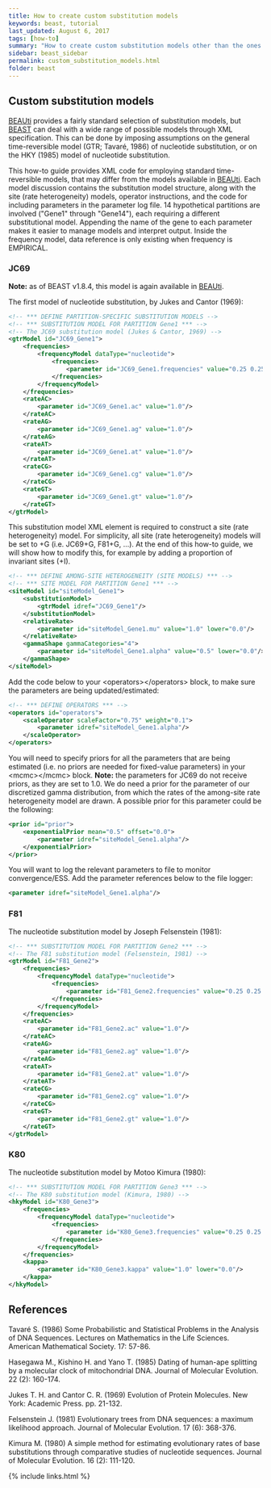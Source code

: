 ```yaml
---
title: How to create custom substitution models
keywords: beast, tutorial
last_updated: August 6, 2017
tags: [how-to]
summary: "How to create custom substitution models other than the ones available in BEAUti."
sidebar: beast_sidebar
permalink: custom_substitution_models.html
folder: beast
---
```


## Custom substitution models

[BEAUti](beauti) provides a fairly standard selection of substitution models, but [BEAST](beast) can deal with a wide range of possible models through XML specification.
This can be done by imposing assumptions on the general time-reversible model (GTR; Tavaré, 1986) of nucleotide substitution, or on the HKY (1985) model of nucleotide substitution.

This how-to guide provides XML code for employing standard time-reversible models, that may differ from the models available in [BEAUti](beauti). 
Each model discussion contains the substitution model structure, along with the site (rate heterogeneity) models, operator instructions, and the code for including parameters in the parameter log file. 
14 hypothetical partitions are involved ("Gene1" through "Gene14"), each requiring a different substitutional model. 
Appending the name of the gene to each parameter makes it easier to manage models and interpret output. 
Inside the frequency model, data reference is only existing when frequency is EMPIRICAL.

### JC69

**Note:** as of BEAST v1.8.4, this model is again available in [BEAUti](beauti).

The first model of nucleotide substitution, by Jukes and Cantor (1969):

```xml
<!-- *** DEFINE PARTITION-SPECIFIC SUBSTITUTION MODELS -->
<!-- *** SUBSTITUTION MODEL FOR PARTITION Gene1 *** -->
<!-- The JC69 substitution model (Jukes & Cantor, 1969) -->
<gtrModel id="JC69_Gene1">
    <frequencies>
        <frequencyModel dataType="nucleotide">
            <frequencies>
                <parameter id="JC69_Gene1.frequencies" value="0.25 0.25 0.25 0.25"/>
            </frequencies>
        </frequencyModel>
    </frequencies>
    <rateAC>
        <parameter id="JC69_Gene1.ac" value="1.0"/>
    </rateAC>
    <rateAG>
        <parameter id="JC69_Gene1.ag" value="1.0"/>
    </rateAG>
    <rateAT>
        <parameter id="JC69_Gene1.at" value="1.0"/>
    </rateAT>
    <rateCG>
        <parameter id="JC69_Gene1.cg" value="1.0"/>
    </rateCG>
    <rateGT>
        <parameter id="JC69_Gene1.gt" value="1.0"/>
    </rateGT>
</gtrModel>
```

This substitution model XML element is required to construct a site (rate heterogeneity) model.
For simplicity, all site (rate heterogeneity) models will be set to +G (i.e. JC69+G, F81+G, ...).
At the end of this how-to guide, we will show how to modify this, for example by adding a proportion of invariant sites (+I).

```xml
<!-- *** DEFINE AMONG-SITE HETEROGENEITY (SITE MODELS) *** -->
<!-- *** SITE MODEL FOR PARTITION Gene1 *** -->
<siteModel id="siteModel_Gene1">
    <substitutionModel>
        <gtrModel idref="JC69_Gene1"/>
    </substitutionModel>
    <relativeRate>
        <parameter id="siteModel_Gene1.mu" value="1.0" lower="0.0"/>
    </relativeRate>
    <gammaShape gammaCategories="4">
        <parameter id="siteModel_Gene1.alpha" value="0.5" lower="0.0"/>
    </gammaShape>
</siteModel>
```

Add the code below to your &lt;operators&gt;&lt;/operators&gt; block, to make sure the parameters are being updated/estimated:

```xml
<!-- *** DEFINE OPERATORS *** -->
<operators id="operators">
    <scaleOperator scaleFactor="0.75" weight="0.1">
        <parameter idref="siteModel_Gene1.alpha"/>
    </scaleOperator>
</operators>
```

You will need to specify priors for all the parameters that are being estimated (i.e. no priors are needed for fixed-value parameters) in your &lt;mcmc&gt;&lt;/mcmc&gt; block. 
**Note:** the parameters for JC69 do not receive priors, as they are set to 1.0.
We do need a prior for the parameter of our discretized gamma distribution, from which the rates of the among-site rate heterogeneity model are drawn.
A possible prior for this parameter could be the following:

```xml
<prior id="prior">
    <exponentialPrior mean="0.5" offset="0.0">
        <parameter idref="siteModel_Gene1.alpha"/>
    </exponentialPrior>
</prior>
```

You will want to log the relevant parameters to file to monitor convergence/ESS. 
Add the parameter references below to the file logger:

```xml
<parameter idref="siteModel_Gene1.alpha"/>
```

### F81

The nucleotide substitution model by Joseph Felsenstein (1981):

```xml
<!-- *** SUBSTITUTION MODEL FOR PARTITION Gene2 *** -->
<!-- The F81 substitution model (Felsenstein, 1981) -->
<gtrModel id="F81_Gene2">
    <frequencies>
        <frequencyModel dataType="nucleotide">
            <frequencies>
                <parameter id="F81_Gene2.frequencies" value="0.25 0.25 0.25 0.25"/>
            </frequencies>
        </frequencyModel>
    </frequencies>
    <rateAC>
        <parameter id="F81_Gene2.ac" value="1.0"/>
    </rateAC>
    <rateAG>
        <parameter id="F81_Gene2.ag" value="1.0"/>
    </rateAG>
    <rateAT>
        <parameter id="F81_Gene2.at" value="1.0"/>
    </rateAT>
    <rateCG>
        <parameter id="F81_Gene2.cg" value="1.0"/>
    </rateCG>
    <rateGT>
        <parameter id="F81_Gene2.gt" value="1.0"/>
    </rateGT>
</gtrModel>
```

### K80

The nucleotide substitution model by Motoo Kimura (1980):

```xml
<!-- *** SUBSTITUTION MODEL FOR PARTITION Gene3 *** -->
<!-- The K80 substitution model (Kimura, 1980) -->
<hkyModel id="K80_Gene3">
    <frequencies>
        <frequencyModel dataType="nucleotide">
            <frequencies>
                <parameter id="K80_Gene3.frequencies" value="0.25 0.25 0.25 0.25"/>
            </frequencies>
        </frequencyModel>
    </frequencies>
    <kappa>
        <parameter id="K80_Gene3.kappa" value="1.0" lower="0.0"/>
    </kappa>
</hkyModel>
```

## References

Tavaré S. (1986) Some Probabilistic and Statistical Problems in the Analysis of DNA Sequences. Lectures on Mathematics in the Life Sciences. American Mathematical Society. 17: 57-86.

Hasegawa M., Kishino H. and Yano T. (1985) Dating of human-ape splitting by a molecular clock of mitochondrial DNA. Journal of Molecular Evolution. 22 (2): 160-174.

Jukes T. H. and Cantor C. R. (1969) Evolution of Protein Molecules. New York: Academic Press. pp. 21-132.

Felsenstein J. (1981) Evolutionary trees from DNA sequences: a maximum likelihood approach. Journal of Molecular Evolution. 17 (6): 368-376. 

Kimura M. (1980) A simple method for estimating evolutionary rates of base substitutions through comparative studies of nucleotide sequences. Journal of Molecular Evolution. 16 (2): 111-120.

{% include links.html %}

